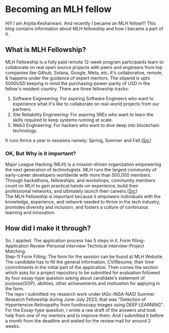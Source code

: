# Becoming an MLH fellow
Hi!! I am Arpita Kesharwani. And recently I became an MLH fellow!!! This blog contains information about MLH fellowship and how I became a part of it. 
## What is MLH Fellowship?
MLH Fellowship is a fully paid remote 12-week program participants learn to collaborate on real open source projects with peers and engineers from top companies like Github, Solana, Google, Meta, etc. It's collaborative, remote, & happens under the guidance of expert mentors. The stipend is upto 5000USD keeping in mind the purchasing-power-parity of USD in the fellow's resident country.
There are three fellowship tracks:
1. Software Engineering: For aspiring Software Engineers who want to experience what it's like to collaborate on real-world projects from our partners.
2. Site Reliability Engineering: For aspiring SREs who want to learn the skills required to keep systems running at scale.
3. Web3 Engineering: For hackers who want to dive deep into blockchain technology.

It runs thrice a year in sessions namely: Spring, Summer and Fall.([Src](https://fellowship.mlh.io/))
### OK, But Why is it important?
Major League Hacking (MLH) is a mission-driven organization empowering the next generation of technologists. MLH runs the largest community of early-career developers worldwide with more than 500,000 members. Through hackathons, fellowships, and workshops, community members count on MLH to gain practical hands-on experience, build their professional networks, and ultimately launch their careers.([Src](https://sponsor.mlh.io/))
<br>
The MLH Fellowship is important because it empowers individuals with the knowledge, experience, and network needed to thrive in the tech industry, promotes diversity and inclusion, and fosters a culture of continuous learning and innovation.
## How did I make it through?
So, I applied. The application process has 5 steps in it. Form filling-Application Review-Personal interview-Technical interview-Project Matching.<br>
Step-1) Form Filling: The form for the session can be found at MLH Website. The candidate has to fill the general information, CV/Resume, their time commitments in the initial part of the application. Then comes the section which asks for a project repository to be submitted for evaluation followed by four essay-type question asking about candidate's statement of purpose(SOP), abilities, other achievements and motivation for applying in the form.<br>
The repo I submitted my research work under IASc-INSA-NASI Summer Research Fellowship during June-July 2023, that was "Detection of Hypertensive Retinopathy from fundoscopy images using DEEP LEARNING". For the Essay-type question, I wrote a raw draft of the answers and took help from one of my mentors and to improve them. And I submitted it before a month from the deadline and waited for the review mail for around 2 weeks.
